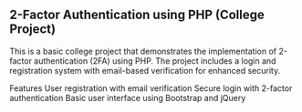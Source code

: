 <h2>2-Factor Authentication using PHP (College Project)</h2>
This is a basic college project that demonstrates the implementation of 2-factor authentication (2FA) using PHP. The project includes a login and registration system with email-based verification for enhanced security.

Features
User registration with email verification
Secure login with 2-factor authentication
Basic user interface using Bootstrap and jQuery
